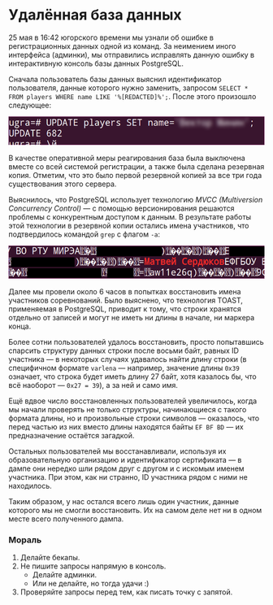 # Удалённая база данных

25 мая в 16:42 югорского времени мы узнали об ошибке в регистрационных данных одной из команд. За неимением иного интерфейса (админки), мы отправились исправлять данную ошибку в интерактивную консоль базы данных PostgreSQL.

Сначала пользователь базы данных выяснил идентификатор пользователя, данные которого нужно заменить, запросом `SELECT * FROM players WHERE name LIKE '%[REDACTED]%';`. После этого произошло следующее:

![682 / 10](query.png)

В качестве оперативной меры реагирования база была выключена вместе со всей системой регистрации, а также была сделана резервная копия. Отметим, что это было первой резервной копией за все три года существования этого сервера.

Выяснилось, что PostgreSQL использует технологию *MVCC (Multiversion Concurrency Control)* — с помощью версионирования решаются проблемы с конкурентным доступом к данным. В результате работы этой технологии в резервной копии остались имена участников, что подтвердилось командой `grep` с флагом `-a`:

![РТУ МИРЭА](rawdata.png)

Далее мы провели около 6 часов в попытках восстановить имена участников соревнований. Было выяснено, что технология TOAST, применяемая в PostgreSQL, приводит к тому, что строки хранятся отдельно от записей и могут не иметь ни длины в начале, ни маркера конца.

Более сотни пользователей удалось восстановить, просто попытавшись спарсить структуру данных строки после восьми байт, равных ID участника — в некоторых случаях удавалось найти длину строки (в специфичном формате `varlena` — например, значение длины `0x39` означает, что строка будет иметь длину 27 байт, хотя казалось бы, что всё наоборот — `0x27 = 39`), а за ней и само имя.

Ещё вдвое число восстановленных пользователей увеличилось, когда мы начали проверять не только структуры, начинающиеся с такого формата длины, но и произвольные строки символов — оказалось, что перед частью из них вместо длины находятся байты `EF BF BD` — их предназначение остаётся загадкой.

Остальных пользователей мы восстанавливали, используя их образовательную организацию и идентификатор сертификата — в дампе они нередко шли рядом друг с другом и с искомым именем участника. При этом, как ни странно, ID участника рядом с ними не находилось.

Таким образом, у нас остался всего лишь один участник, данные которого мы не смогли восстановить. Их на самом деле нет ни в одном месте всего полученного дампа.

### Мораль

1. Делайте бекапы.
2. Не пишите запросы напрямую в консоль.
   * Делайте админки.
   * Или не делайте, но тогда удачи :)
3. Проверяйте запросы перед тем, как писать точку с запятой.
